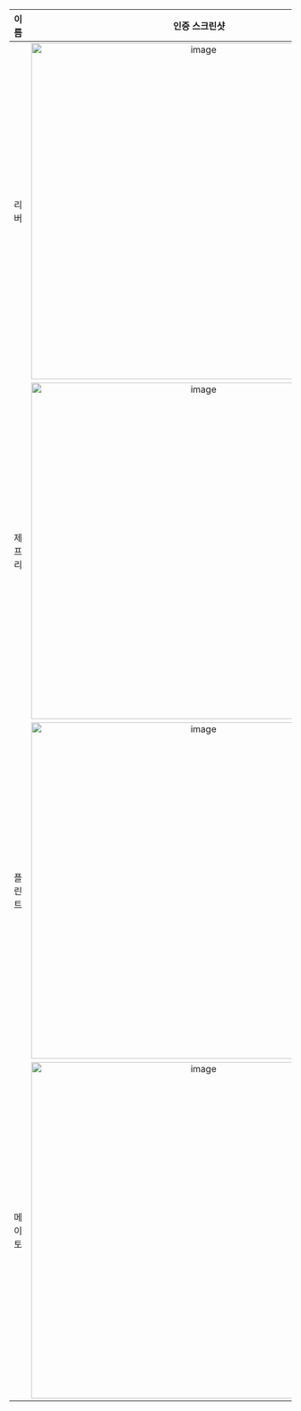 | **이름** | **인증 스크린샷** |
|:--------:|:-----------------:|
| 리버   | <img width="600" alt="image" src="https://github.com/user-attachments/assets/8cbaf7b8-286c-4661-b9fa-9cf94300b2f8" /> |
| 제프리 | <img width="600" alt="image" src="https://github.com/user-attachments/assets/503fa935-4ed2-4fe8-a6ad-237b20834e19" />|
| 플린트 | <img width="600" alt="image" src="https://github.com/user-attachments/assets/2c61de8e-de9e-45e8-93bc-8c1cb526b66b" /> |
| 메이토 | <img width="600" alt="image" src="https://github.com/user-attachments/assets/9e1a1539-5c3c-4093-8b87-e0ceb6e930cd" /> |
